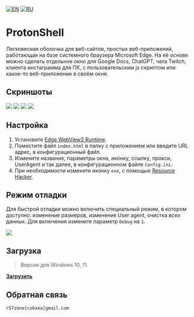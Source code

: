 [![EN](https://user-images.githubusercontent.com/9499881/33184537-7be87e86-d096-11e7-89bb-f3286f752bc6.png)](https://github.com/r57zone/ProtonShell/blob/master/README.md) 
[![RU](https://user-images.githubusercontent.com/9499881/27683795-5b0fbac6-5cd8-11e7-929c-057833e01fb1.png)](https://github.com/r57zone/ProtonShell/blob/master/README.RU.md) 
# ProtonShell
Легковесная оболочка для веб-сайтов, простых веб-приложений, работающая на базе системного браузера Microsoft Edge. На её основе можно сделать отдельное окно для Google Docs, ChatGPT, чата Twitch, клиента инстаграмма для ПК, с пользовательским js скриптом или какое-то веб-приложение в своём окне.

## Скриншоты
![](https://github.com/user-attachments/assets/902b2e58-664d-460f-abfd-37de3c8c920b)
[![](https://github.com/user-attachments/assets/c5f0d903-e7d4-42f3-91ad-38f7b6f08d4b)](https://github.com/user-attachments/assets/22419527-2937-4bdc-a7b8-95097cf25de7)
[![](https://github-production-user-asset-6210df.s3.amazonaws.com/9499881/258204596-0de84193-e560-4165-b104-69c5a0b63d34.jpg)](https://github.com/r57zone/ProtonShell/assets/9499881/6a2701eb-869e-480a-8548-628daec17fe7)
[![](https://github-production-user-asset-6210df.s3.amazonaws.com/9499881/258204442-90eb9ab6-d54b-4131-a8e8-12735213935f.jpg)](https://github.com/r57zone/ProtonShell/assets/9499881/e1ff8392-ba8b-4373-a20b-0d1a29773c10)

## Настройка
1. Установите [Edge WebView2 Runtime](https://developer.microsoft.com/en-us/microsoft-edge/webview2/).
2. Поместите файл `index.html` в папку с приложением или введите URL адрес, в конфигурационный файл.
3. Измените название, параметры окна, иконку, ссылку, прокси, UserAgent и так далее,  в конфигурационном файле `Config.ini`.
4. При необходимости измените иконку `exe`, с помощью [Resource Hacker](http://www.angusj.com/resourcehacker/).

## Режим отладки
Для быстрой отладки можно включить специальный режим, в котором доступно: изменение размеров, изменение User agent, очистка всех данных. Для включения измените параметр `Debug` на `1`.

[![](https://github.com/user-attachments/assets/cae19d08-4951-44bf-8278-2edcf076eb75)](https://github.com/user-attachments/assets/5d2eafc3-2825-48c3-bc82-718ca471549d)

## Загрузка
>Версия для Windows 10, 11.<br>

**[Загрузить](https://github.com/r57zone/ProtonShell/releases)**

## Обратная связь
`r57zone[собака]gmail.com`